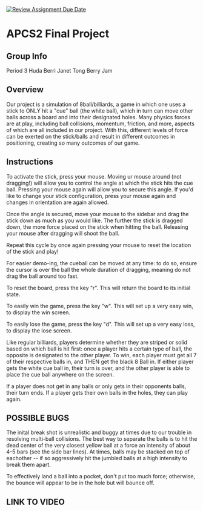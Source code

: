 [![Review Assignment Due Date](https://classroom.github.com/assets/deadline-readme-button-24ddc0f5d75046c5622901739e7c5dd533143b0c8e959d652212380cedb1ea36.svg)](https://classroom.github.com/a/syDSSnTt)
# APCS2 Final Project

## Group Info
Period 3
Huda Berri
Janet Tong 
Berry Jam 

## Overview
Our project is a simulation of 8ball/billiards, a game in which one uses a stick to ONLY hit a "cue" ball (the white ball), which in turn can move other balls across a board and into their designated holes. Many physics forces are at play, including ball collisions, momentum, friction, and more, aspects of which are all included in our project. With this, different levels of force can be exerted on the stick/balls and result in different outcomes in positioning, creating so many outcomes of our game. 

## Instructions

To activate the stick, press your mouse. Moving ur mouse around (not dragging!) will allow you to control the angle at which the stick hits the cue ball. Pressing your mouse again will allow you to secure this angle. If you'd like to change your stick configuration, press your mouse again and changes in orientation are again allowed. 

Once the angle is secured, move your mouse to the sidebar and drag the stick down as much as you would like. The further the stick is dragged down, the more force placed on the stick when hitting the ball. Releasing your mouse after dragging will shoot the ball. 

Repeat this cycle by once again pressing your mouse to reset the location of the stick and play! 

For easier demo-ing, the cueball can be moved at any time: to do so, ensure the cursor is over the ball the whole duration of dragging, meaning do not drag the ball around too fast. 

To reset the board, press the key "r". This will return the board to its initial state. 

To easily win the game, press the key "w". This will set up a very easy win, to display the win screen.

To easily lose the game, press the key "d". This will set up a very easy loss, to display the lose screen.

Like regular billiards, players determine whether they are striped or solid based on which ball is hit first: once a player hits a certain type of ball, the opposite is designated to the other player. To win, each player must get all 7 of their respective balls in, and THEN get the black 8 Ball in. If either player gets the white cue ball in, their turn is over, and the other player is able to place the cue ball anywhere on the screen. 

If a player does not get in any balls or only gets in their opponents balls, their turn ends. 
If a player gets their own balls in the holes, they can play again. 

## POSSIBLE BUGS 

The inital break shot is unrealistic and buggy at times due to our trouble in resolving multi-ball collisions. The best way to separate the balls is to hit the dead center of the very closest yellow ball at a force an intensity of about 4-5 bars (see the side bar lines). At times, balls may be stacked on top of eachother -- if so aggressively hit the jumbled balls at a high intensity to break them apart. 

To effectively land a ball into a pocket, don't put too much force; otherwise, the bounce will appear to be in the hole but will bounce off. 

## LINK TO VIDEO 

